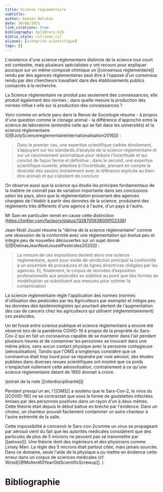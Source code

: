 ```yaml
---
title: Science réglementaire
subtitle:
author: Damien Belvèze
date: 30/06/2021
link_citations: true
bibliography: mylibrary.bib
biblio_style: csl\ieee.csl
aliases: [intégrité scientifique]
tags: []
---
```



L'existence d'une science réglementaire distincte de la science tout court est contestée, mais plusieurs spécialistes y ont recours pour expliquer pourquoi sur un même composé chimique un [[consensus réglementaire]] rendu par des agences réglementaires peut être à l'opposé d'un consensus rendu par des chercheurs travaillant dans des établissements publics consacrés à la recherche. 

La Science réglementaire ne produit pas seulement des connaissances, elle produit également des normes ; dans quelle mesure la production des normes influe t-elle sur la production des connaissances ?

Voici comme un article paru dans la Revue de Sociologie résume - à propos d'une question comme le clonage animal - la différence d'approche entre la science de laboratoire (entendre celle qui se fait dans les universités) et la science réglementaire ([[@JolySciencereglementaireinternationalisation2016]]) : 

> Dans le premier cas, une expertise scientifique cadrée étroitement, s’appuyant sur les standards d’analyse de la science réglementaire et sur un raisonnement axiomatique pour réduire l’incertitude et qui conclut de façon ferme et définitive ; dans le second, une expertise scientifique ouverte, attentive à l’incertitude, prenant en compte la diversité des savoirs (notamment avec la référence explicite au bien-être animal) et qui s’abstient de conclure

On observe aussi que la science qui étudie les principes fondamentaux de la matière ne connaît pas de variation importante dans ses conclusions selon les pays, alors que la réglementation provenant des agences chargées de l'établir à partir des données de la science, produisent des réglements très différents d'une agence à l'autre, d'un pays à l'autre. 



Mr Sam en particulier remet en cause cette distinction (https://twitter.com/factsory/status/1328705638009102336)

Jean-Noël Jouzel résume la "dérive de la science réglementaire" comme une obsession de la conformité avec une réglementation qui évolue peu et intègre peu de nouvelles découvertes sur un sujet donné ([[@DelmasJeanNoelJouzelPesticides2020]]) : 

>La mesure de ces expositions devient alors une science réglementaire, ayant pour mode de véridiction principal la conformité à un ensemble de procédures et de lignes directrices rédigées par les agences. Et, finalement, le corpus de données d’exposition professionnelle aux pesticides se stabilise au point que des formes de modélisation se substituent aux mesures pour estimer la contamination

La science réglementaire règle l'application des normes (normes d'utilisation des pesticides par les Agriculteurs par exemple) et intègre peu les données des épidémiologistes qui pourtant alertent de l'augmentation des cas de cancers chez les agriculteurs qui utilisent (réglementairement) ces pesticides.

Un tel fossé entre science publique et science réglementaire a encore été observé lors de la pandémie COVID-19 à propos de la propriété du Sars-Cov-2 qui en fait un coronavirus capable de se maintenir dans l'air pendant plusieurs heures et de contaminer les personnes se trouvant dans une même pièce, sans aucun contact physique avec la personne contagieuse (aérosolisation).
Tandis que l'OMS a longtemps considéré que ce coronavirus était trop lourd pour se répandre par voie aérosol, des études publiées dans diverses revues scientifiques ont montré que ce poids n'empâchait nullement cette aérosolisation, contrairement à ce qu'une science réglementaire datant de 1950 donnait à croire.

(extrait de la note [[interdisciplinarité]])

Pendant presqu'un an, l'[[OMS]] a soutenu que le Sars-Cov-2, le virus du [[COVID-19]] ne se contractait que sous la forme de goutelettes infectées émises par des personnes positives dans un rayon d'un à deux mètres. 
Cette théorie était depuis le début battue en brèche par l'évidence. Dans un choeur, un chanteur pouvait facilement contaminer un autre chanteur à l'autre extrémité de la salle. 

Cette impossibilité à concevoir le Sars-cov-2comme un virus se propageant par aérosol vient du fait que les autorités médicales considèrent que des particules de plus de 5 microns ne peuvent pas se transmettre par [[aérosol]]. Une théorie dont des ingénieurs et des physiciens comme Linsey Marr. 
La règle des 5 microns était partout citée, mais jamais sourcée. 
Dans ce domaine, seule l'aide de la physique a pu mettre en évidence cette erreur dans un corpus de sciences médicales (cf. Wired[[@Molteni60YearOldScientificScrewup]]. )







# Bibliographie

